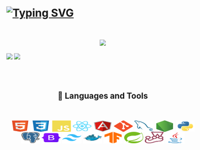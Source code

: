 
<div style= "text-align= center display=flex  justify-content= center " >
<h1> <a href="https://git.io/typing-svg"><img src="https://readme-typing-svg.demolab.com?font=arial&weight=300&duration=3000&pause=1000&color=275AF7&random=false&width=435&lines=I'm+Junior+Reis;I'm+from+Brazil;and+I+study+web+development++" alt="Typing SVG" /></a> </h1>
</div>
 <br>
 <br>
 
 <div align="center">
<img src="https://i.pinimg.com/originals/f1/ed/a4/f1eda4768df8d8135c779772f2833e88.gif" width="50%" height="auto" frameBorder="0">
</div>
<br>

<div align="center" style="display: flex" flex-direction="row">
 <a src="">
<img height="150em" src="https://github-readme-stats.vercel.app/api/top-langs/?username=JuniorReisx&layout=compact&langs_count=7&theme=blue"/>
<img height="150em" src="https://github-readme-stats.vercel.app/api?username=JuniorReisx&show_icons=true&theme=blue"/>
</div>

<br>
<br>
<br>

 <h2 align="center"> <b>🔭 Languages and Tools</b> </h2>


<div style="display: inline_block" align="center"><br>
  <br>
   <div>
  <img align="center" alt="JuniorHTML" height="30" width="50" src="https://raw.githubusercontent.com/devicons/devicon/master/icons/html5/html5-original.svg">
  <img align="center" alt="JuniorCSS" height="30" width="50" src="https://raw.githubusercontent.com/devicons/devicon/master/icons/css3/css3-original.svg">
  <img align="center" alt="JuniorJs" height="30" width="50" src="https://raw.githubusercontent.com/devicons/devicon/master/icons/javascript/javascript-plain.svg">
  <img align="center" alt="JuniorReact" height="30" width="50" src="https://raw.githubusercontent.com/devicons/devicon/master/icons/react/react-original.svg">
  <img align="center" alt="JuniorAngular" height="30" width="50" src="https://raw.githubusercontent.com/devicons/devicon/master/icons/angularjs/angularjs-original.svg">
  <img align="center" alt="JuniorGit" height="30" width="50" src="https://raw.githubusercontent.com/devicons/devicon/master/icons/git/git-original.svg">
  <img align="center" alt="JuniorMySQL" height="30" width="50" src="https://raw.githubusercontent.com/devicons/devicon/master/icons/mysql/mysql-original.svg">
  <img align="center" alt="JuniorNode" height="30" width="50" src="https://raw.githubusercontent.com/devicons/devicon/master/icons/nodejs/nodejs-original.svg">
  <img align="center" alt="JuniorPython" height="30" width="50" src="https://raw.githubusercontent.com/devicons/devicon/master/icons/python/python-original.svg">
  <img align="center" alt="JuniorPostgreSQL" height="30" width="50" src="https://raw.githubusercontent.com/devicons/devicon/master/icons/postgresql/postgresql-original.svg">
  <img align="center" alt="JuniorBootstrap" height="30" width="50" src="https://raw.githubusercontent.com/devicons/devicon/master/icons/bootstrap/bootstrap-original.svg">
  <img align="center" alt="JuniorTailwind" height="30" width="50" src="https://raw.githubusercontent.com/devicons/devicon/master/icons/tailwindcss/tailwindcss-original.svg">
  <img align="center" alt="JuniorDocker" height="30" width="50" src="https://raw.githubusercontent.com/devicons/devicon/master/icons/docker/docker-original.svg">
    <img align="center" alt="JuniorAI" height="30" width="50" src="https://raw.githubusercontent.com/devicons/devicon/master/icons/tensorflow/tensorflow-original.svg">
    <img align="center" alt="JuniorSpringBoot" height="30" width="50" src="https://raw.githubusercontent.com/devicons/devicon/master/icons/spring/spring-original.svg">
  <img align="center" alt="JuniorJest" height="30" width="50" src="https://raw.githubusercontent.com/devicons/devicon/master/icons/jest/jest-plain.svg">
    <img align="center" alt="JuniorJava" height="30" width="50" src="https://raw.githubusercontent.com/devicons/devicon/master/icons/java/java-original.svg">

</div>


